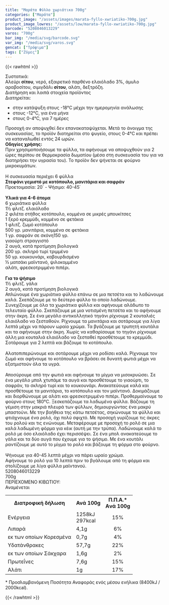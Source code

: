 ```yaml
---
title: "Μαράτα Φύλλο χωριάτικο 700g"
categories: ["Μαράτα"]
product_image: "/assets/images/marata-fyllo-xwriatiko-700g.jpg"
product_image_lowres: "/assets/low/marata-fyllo-xwriatiko-700g.jpg"
barcode: "5208046013229"
varos: "700g"
bar_img: "/media/svg/barcode.svg"
var_img: "/media/svg/varos.svg"
gencat: ["Τρόφιμα"]
tags: ["Ζύμες"]
---
```

{{< rawhtml >}}
<div class="product"><div id="sistatika">Συστατικά:</div><div class="alltext">Αλεύρι <b>σίτου</b>, νερό, εξαιρετικό παρθένο ελαιόλαδο 3%, άμυλο αραβοσίτου, σιμιγδάλι <b>σίτου</b>, αλάτι, δεξτρόζη.</div><div id="loipa">Διατήρηση και λοιπά στοιχεία προϊόντος</div><div class="alltext">Διατηρείται:<ul><li>στην κατάψυξη στους -18°C μέχρι την ημερομηνία ανάλωσης</li><li>στους -12°C, για ένα μήνα</li><li>στους 0-4°C, για 7 ημέρες</li></ul>Προσοχή αν αποψυχθεί δεν επανακαταψύχεται. Μετά το άνοιγμα της συσκευασίας, το προϊόν διατηρείται στο ψυγείο, στους 0-4°C και πρέπει να καταναλωθεί εντός 24 ωρών.</div><div class="sred sp15"><b>Οδηγίες χρήσης:</b><br>Πριν χρησιμοποιήσουμε τα φύλλα, τα αφήνουμε να αποψυχθούν για 2 ώρες περίπου σε θερμοκρασία δωματίου (µέσα στη συσκευασία του για να διατηρήσει την υγρασία του). Το προϊόν δεν ψήνεται σε φούρνο μικροκυμάτων.<br><br><div class="seee st333 sp10 sdt sfwb">Η συσκευασία περιέχει 6 φύλλα</div></div><div class="keno"></div><div class="s333 steee sp1015" style="font-weight:700">Στεφάνι γεμιστό με κοτόπουλο, μανιτάρια και σαφράν</div><div class="seee sp15">Προετοιμασία: 20΄ - Ψήσιμο: 40-45΄
<br><br><div class="sdg300 sgg20">
<div><b>
Υλικά για 4-6 άτομα
</b><br>6 χωριάτικα φύλλα
<br>1½ φλιτζ. ελαιόλαδο
<br>2 φιλέτα στήθος κοτόπουλο, κομμένα σε μικρές μπουκίτσες
<br>1 ξερό κρεμμύδι, κομμένο σε φετάκια
<br>1 φλιτζ. ζωμό κοτόπουλο
<br>500 γρ. μανιτάρια, κομμένα σε φετάκια
<br>1 γρ. σαφράν σε σκόνη150 γρ. 
<br>γιαούρτι στραγγιστό
<br>2 αυγά, κατά προτίμηση βιολογικά
<br>200 γρ. σκληρό τυρί τριμμένο
<br>50 γρ. κουκουνάρι, καβουρδισμένο
<br>½ ματσάκι μαϊντανό, ψιλοκομμένο
<br>αλάτι, φρεσκοτριμμένο πιπέρι.
<br><br></div>
<div><b>
Για το ψήσιμο
</b><br>1½ φλιτζ. γάλα
<br>2 αυγά, κατά προτίμηση βιολογικά
</div>
</div>
    Απλώνουμε ένα χωριάτικο φύλλο επάνω σε μια πετσέτα και το λαδώνουμε καλά. Σκεπάζουμε με το δεύτερο φύλλο το οποίο λαδώνουμε. Συνεχίζουμε με όλα τα χωριάτικα φύλλα και αφήνουμε αλάδωτο το τελευταίο φύλλο. Σκεπάζουμε με μια νοτισμένη πετσέτα και το αφήνουμε στην άκρη. Σε ένα μεγάλο αντικολλητικό τηγάνι ρίχνουμε 2 κουταλιές ελαιόλαδο να ζεσταθούν. Ρίχνουμε τα μανιτάρια και σοτάρουμε για λίγα λεπτά μέχρι να πάρουν ωραίο χρώμα. Τα βγάζουμε με τρυπητή κουτάλα και τα αφήνουμε στην άκρη. Χωρίς να καθαρίσουμε το τηγάνι ρίχνουμε άλλη μια κουταλιά ελαιόλαδο να ζεσταθεί προσθέτουμε το κρεμμύδι. Σοτάρουμε για 2 λεπτά και βάζουμε το κοτόπουλο.<br><br>Αλατοπιπερώνουμε και σοτάρουμε μέχρι να ροδίσει καλά. Ρίχνουμε τον ζωμό και αφήνουμε το κοτόπουλο να βράσει σε δυνατή φωτιά μέχρι να εξατμιστούν όλα τα υγρά.<br><br>Αποσύρουμε από την φωτιά και αφήνουμε το μίγμα να μισοκρυώσει. Σε ένα μεγάλο μπολ χτυπάμε τα αυγά και προσθέτουμε το γιαούρτι, το σαφράν, το σκληρό τυρί και το κουκουνάρι. Ανακατεύουμε καλά και προσθέτουμε τα μανιτάρια, το κοτόπουλο και τον μαϊντανό. Δοκιμάζουμε και διορθώνουμε με αλάτι και φρεσκοτριμμένο πιπέρι. Προθερμαίνουμε το φούρνο στους 180°C. Ξεσκεπάζουμε τα λαδωμένα φύλλα. Βάζουμε τη γέμιση στην μακριά πλευρά των φύλλων, δημιουργώντας ένα μακρύ μπαστούνι. Με την βοήθεια της κάτω πετσέτας, σηκώνουμε τα φύλλα και φτιάχνουμε ένα ρολό, όχι πολύ σφιχτό. Με προσοχή γυρίζουμε τις άκρες του ρολού και τις ενώνουμε. Μεταφέρουμε με προσοχή το ρολό σε μια καλά λαδωμένη φόρμα για κέικ (αυτή με την τρύπα). Λαδώνουμε καλά το ρολό με όσο ελαιόλαδο έχει περισσέψει. Σε ένα μπολ ανακατεύουμε το γάλα και τα δύο αυγά που έχουμε για το ψήσιμο. Με ένα κουτάλι ραντίζουμε με αυτό το μίγμα το ρολό και βάζουμε τη φόρμα στο φούρνο.<br><br>Ψήνουμε για 40-45 λεπτά μέχρι να πάρει ωραίο χρώμα.<br>Αφήνουμε το ρολό για 10 λεπτά πριν το βγάλουμε από τη φόρμα και στολίζουμε με λίγα φύλλα μαϊντανού.</div><div class="keno"></div><div id="barcode"><div id="barimage1"></div><span id="bartext">5208046013229</span></div><div id="varos"><div id="varosimage1"></div><span id="varostext">700g</span></div><div id="kivotio">ΠΕΡΙΕΧΟΜΕΝΟ ΚΙΒΩΤΙΟΥ:<br>Αναμένεται</div><div class="tabout"><table id="diatable"><tbody><tr><th>Διατροφική δήλωση</th><th>Ανά 100g</th><th>Π.Π.Α.*<br>Aνά 100g</th></tr><tr><td class="texr2">Ενέργεια</td><td class="texr">1258kJ<br>297kcal</td><td class="texr" style="text-align:center">15%</td></tr><tr><td class="texr2">Λιπαρά</td><td class="texr">4,1g</td><td class="texr" style="text-align:center">6%</td></tr><tr><td class="gray">εκ των οποίων Κορεσµένα</td><td class="gray2">0,7g</td><td class="gray2" style="text-align:center">4%</td></tr><tr><td class="texr2">Yδατάνθρακες</td><td class="texr">57,7g</td><td class="texr" style="text-align:center">22%</td></tr><tr><td class="gray">εκ των οποίων Σάκχαρα</td><td class="gray2">1,6g</td><td class="gray2" style="text-align:center">2%</td></tr><tr><td class="texr2">Πρωτεΐνες</td><td class="texr">7,6g</td><td class="texr" style="text-align:center">15%</td></tr><tr><td class="texr2">Αλάτι</td><td class="texr">1g</td><td class="texr" style="text-align:center">17%</td></tr></tbody></table></div><div class="alltext">* Προσλαμβανόμενη Ποσότητα Αναφοράς ενός μέσου ενήλικα (8400kJ / 2000kcal).</div>
    <div class="pimg"></div>
    </div>



{{< /rawhtml >}}


